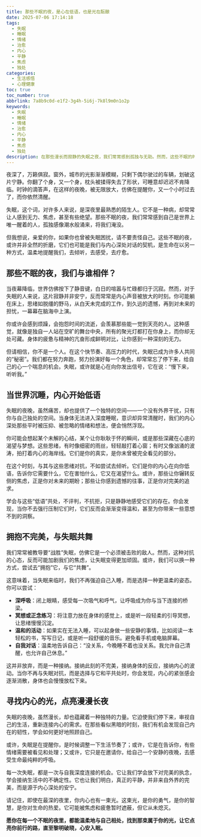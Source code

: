 ```yaml
---
title: 那些不眠的夜，是心在低语，也是光在酝酿
date: 2025-07-06 17:14:18
tags:
  - 失眠
  - 睡眠
  - 情绪
  - 治愈
  - 内心
  - 平静
  - 焦虑
  - 独处
categories:
  - 生活感悟
  - 心理健康
toc: true
toc_number: true
abbrlink: 7a8b9c0d-e1f2-3g4h-5i6j-7k8l9m0n1o2p
keywords:
  - 失眠
  - 睡眠
  - 情绪
  - 治愈
  - 内心
  - 平静
  - 焦虑
  - 独处
description: 在那些漫长而寂静的失眠之夜，我们常常感到孤独与无助。然而，这些不眠的时刻，或许正是我们与内心深处对话的宝贵机会。本文将带你温柔地探索失眠背后的情感，学会接纳与自我关怀，最终在黑暗中寻得一丝温暖与希望。
---
```


夜深了，万籁俱寂。窗外，城市的光影渐渐模糊，只剩下偶尔驶过的车辆，划破这片宁静。你翻了个身，又一个身，枕头被揉得失去了形状，可睡意却迟迟不肯降临。时钟的滴答声，在这样的夜晚，被无限放大，仿佛在提醒你，又一个小时过去了，而你依然清醒。

失眠，这个词，对许多人来说，是深夜里最熟悉的陌生人。它不是一种病，却常常让人感到无力、焦虑，甚至有些绝望。那些不眠的夜，我们常常感到自己是世界上唯一醒着的人，孤独感像潮水般涌来，将我们淹没。

但我想说，亲爱的你，如果你也曾被失眠困扰，请不要责怪自己。这些不眠的夜，或许并非全然的折磨，它们也可能是我们与内心深处对话的契机，是生命在以另一种方式，温柔地提醒我们，去倾听，去感受，去疗愈。

## 那些不眠的夜，我们与谁相伴？

当夜幕降临，世界仿佛按下了静音键，白日的喧嚣与忙碌都归于沉寂。然而，对于失眠的人来说，这片寂静并非安宁，反而常常是内心声音被放大的时刻。你可能躺在床上，思绪如脱缰的野马，从白天未完成的工作，到久远的遗憾，再到对未来的担忧，一幕幕在脑海中上演。

你或许会感到烦躁，会抱怨时间的流逝，会羡慕那些能一觉到天亮的人。这种感觉，就像是独自一人站在空旷的舞台中央，所有的聚光灯都打在你身上，而你却无处可藏。身体的疲惫与精神的亢奋形成鲜明对比，让你感到一种深刻的无力。

但请相信，你不是一个人。在这个快节奏、高压力的时代，失眠已成为许多人共同的“秘密”。我们都在努力奔跑，努力扮演好每一个角色，却常常忘了停下来，给自己的心一个喘息的机会。失眠，或许就是心在向你发出信号，它在说：“慢下来，听听我。”

## 当世界沉睡，内心开始低语

失眠的夜晚，虽然痛苦，却也提供了一个独特的空间——一个没有外界干扰，只有你与自己独处的空间。当身体无法进入深度睡眠，意识却异常清醒时，我们的内心深处那些平时被压抑、被忽略的情绪和想法，便会悄然浮现。

你可能会想起某个未解的心结，某个让你耿耿于怀的瞬间，或是那些深藏在心底的渴望与梦想。这些思绪，有时像细密的雨丝，轻轻敲打着心窗；有时又像汹涌的波涛，拍打着内心的海岸线。它们是你的真实，是你未曾被完全看见的部分。

在这个时刻，与其与这些思绪对抗，不如尝试去倾听。它们是你的内心在向你低语，告诉你它需要什么，它在害怕什么，它又在渴望什么。或许，那些让你辗转反侧的焦虑，正是你对未来的期盼；那些让你感到遗憾的往事，正是你对完美的追求。

学会与这些“低语”共处，不评判，不抗拒，只是静静地感受它们的存在。你会发现，当你不去强行压制它们时，它们反而会渐渐变得温和，甚至为你带来一些意想不到的洞察。

## 拥抱不完美，与失眠共舞

我们常常被教导要“战胜”失眠，仿佛它是一个必须被击败的敌人。然而，这种对抗的心态，反而可能加剧我们的焦虑，让失眠变得更加顽固。或许，我们可以换一种方式，尝试去“拥抱”它，与它“共舞”。

这意味着，当失眠来临时，我们不再强迫自己入睡，而是选择一种更温柔的姿态。你可以尝试：

*   **深呼吸**：闭上眼睛，感受每一次吸气和呼气，让呼吸成为你与当下连接的桥梁。
*   **冥想或正念练习**：将注意力放在身体的感觉上，或是听一段轻柔的引导冥想，让思绪慢慢沉淀。
*   **温和的活动**：如果实在无法入睡，可以起身做一些安静的事情，比如阅读一本轻松的书，写写日记，或是听一段舒缓的音乐。避免看手机或电脑屏幕。
*   **自我对话**：温柔地告诉自己：“没关系，今晚睡不着也没关系。我允许自己清醒，也允许自己休息。”

这并非放弃，而是一种接纳。接纳此刻的不完美，接纳身体的反应，接纳内心的波动。当你不再与失眠对抗，而是选择与它和平共处时，你会发现，内心的紧张感会逐渐消散，身体也会慢慢放松下来。

## 寻找内心的光，点亮漫漫长夜

失眠的夜晚，虽然漫长，却也蕴藏着一种独特的力量。它迫使我们停下来，审视自己的生活，重新连接内心的需求。在那些看似黑暗的时刻，我们有机会发现自己内在的韧性，学会如何更好地照顾自己。

或许，失眠是在提醒你，是时候调整一下生活节奏了；或许，它是在告诉你，有些情绪需要被看见和处理；又或许，它只是在邀请你，给自己一个安静的夜晚，去感受生命最纯粹的呼吸。

每一次失眠，都是一次与自我深度连接的机会。它让我们学会放下对完美的执念，学会接纳生活中的不确定性。它也让我们明白，真正的平静，并非来自外界的完美，而是源于内心深处的安宁。

请记住，即使在最深的夜里，你内心也有一束光。这束光，是你的勇气，是你的智慧，是你对生命的热爱。它可能被焦虑和疲惫暂时遮蔽，但它从未熄灭。

**愿你在每一个不眠的夜里，都能温柔地与自己相处，找到那束属于你的光，让它点亮你前行的路，直至黎明破晓，心安入眠。**